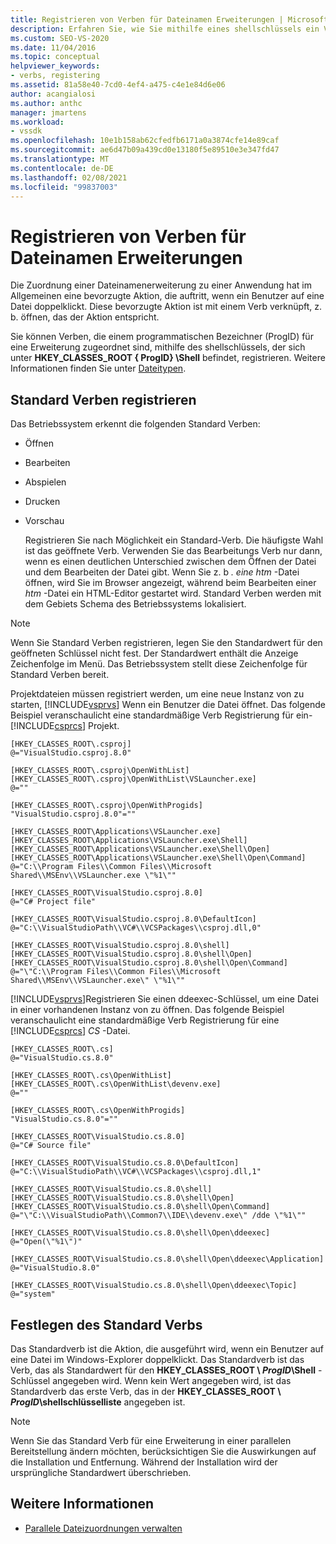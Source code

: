```yaml
---
title: Registrieren von Verben für Dateinamen Erweiterungen | Microsoft-Dokumentation
description: Erfahren Sie, wie Sie mithilfe eines shellschlüssels ein Verb registrieren, das einem programmgesteuerten Bezeichner für eine Dateierweiterung zugeordnet ist.
ms.custom: SEO-VS-2020
ms.date: 11/04/2016
ms.topic: conceptual
helpviewer_keywords:
- verbs, registering
ms.assetid: 81a58e40-7cd0-4ef4-a475-c4e1e84d6e06
author: acangialosi
ms.author: anthc
manager: jmartens
ms.workload:
- vssdk
ms.openlocfilehash: 10e1b158ab62cfedfb6171a0a3874cfe14e89caf
ms.sourcegitcommit: ae6d47b09a439cd0e13180f5e89510e3e347fd47
ms.translationtype: MT
ms.contentlocale: de-DE
ms.lasthandoff: 02/08/2021
ms.locfileid: "99837003"
---
```

# <a name="register-verbs-for-file-name-extensions"></a>Registrieren von Verben für Dateinamen Erweiterungen
Die Zuordnung einer Dateinamenerweiterung zu einer Anwendung hat im Allgemeinen eine bevorzugte Aktion, die auftritt, wenn ein Benutzer auf eine Datei doppelklickt. Diese bevorzugte Aktion ist mit einem Verb verknüpft, z. b. öffnen, das der Aktion entspricht.

 Sie können Verben, die einem programmatischen Bezeichner (ProgID) für eine Erweiterung zugeordnet sind, mithilfe des shellschlüssels, der sich unter **HKEY_CLASSES_ROOT \{ ProgID} \Shell** befindet, registrieren. Weitere Informationen finden Sie unter [Dateitypen](/windows/desktop/shell/fa-file-types).

## <a name="register-standard-verbs"></a>Standard Verben registrieren
 Das Betriebssystem erkennt die folgenden Standard Verben:

- Öffnen

- Bearbeiten

- Abspielen

- Drucken

- Vorschau

  Registrieren Sie nach Möglichkeit ein Standard-Verb. Die häufigste Wahl ist das geöffnete Verb. Verwenden Sie das Bearbeitungs Verb nur dann, wenn es einen deutlichen Unterschied zwischen dem Öffnen der Datei und dem Bearbeiten der Datei gibt. Wenn Sie z. b *. eine htm* -Datei öffnen, wird Sie im Browser angezeigt, während beim Bearbeiten einer *htm* -Datei ein HTML-Editor gestartet wird. Standard Verben werden mit dem Gebiets Schema des Betriebssystems lokalisiert.

> [!NOTE]
> Wenn Sie Standard Verben registrieren, legen Sie den Standardwert für den geöffneten Schlüssel nicht fest. Der Standardwert enthält die Anzeige Zeichenfolge im Menü. Das Betriebssystem stellt diese Zeichenfolge für Standard Verben bereit.

 Projektdateien müssen registriert werden, um eine neue Instanz von zu starten, [!INCLUDE[vsprvs](../code-quality/includes/vsprvs_md.md)] Wenn ein Benutzer die Datei öffnet. Das folgende Beispiel veranschaulicht eine standardmäßige Verb Registrierung für ein- [!INCLUDE[csprcs](../data-tools/includes/csprcs_md.md)] Projekt.

```
[HKEY_CLASSES_ROOT\.csproj]
@="VisualStudio.csproj.8.0"

[HKEY_CLASSES_ROOT\.csproj\OpenWithList]
[HKEY_CLASSES_ROOT\.csproj\OpenWithList\VSLauncher.exe]
@=""

[HKEY_CLASSES_ROOT\.csproj\OpenWithProgids]
"VisualStudio.csproj.8.0"=""

[HKEY_CLASSES_ROOT\Applications\VSLauncher.exe]
[HKEY_CLASSES_ROOT\Applications\VSLauncher.exe\Shell]
[HKEY_CLASSES_ROOT\Applications\VSLauncher.exe\Shell\Open]
[HKEY_CLASSES_ROOT\Applications\VSLauncher.exe\Shell\Open\Command]
@="C:\\Program Files\\Common Files\\Microsoft Shared\\MSEnv\\VSLauncher.exe \"%1\""

[HKEY_CLASSES_ROOT\VisualStudio.csproj.8.0]
@="C# Project file"

[HKEY_CLASSES_ROOT\VisualStudio.csproj.8.0\DefaultIcon]
@="C:\\VisualStudioPath\\VC#\\VCSPackages\\csproj.dll,0"

[HKEY_CLASSES_ROOT\VisualStudio.csproj.8.0\shell]
[HKEY_CLASSES_ROOT\VisualStudio.csproj.8.0\shell\Open]
[HKEY_CLASSES_ROOT\VisualStudio.csproj.8.0\shell\Open\Command]
@="\"C:\\Program Files\\Common Files\\Microsoft Shared\\MSEnv\\VSLauncher.exe\" \"%1\""
```

 [!INCLUDE[vsprvs](../code-quality/includes/vsprvs_md.md)]Registrieren Sie einen ddeexec-Schlüssel, um eine Datei in einer vorhandenen Instanz von zu öffnen. Das folgende Beispiel veranschaulicht eine standardmäßige Verb Registrierung für eine [!INCLUDE[csprcs](../data-tools/includes/csprcs_md.md)] *CS* -Datei.

```
[HKEY_CLASSES_ROOT\.cs]
@="VisualStudio.cs.8.0"

[HKEY_CLASSES_ROOT\.cs\OpenWithList]
[HKEY_CLASSES_ROOT\.cs\OpenWithList\devenv.exe]
@=""

[HKEY_CLASSES_ROOT\.cs\OpenWithProgids]
"VisualStudio.cs.8.0"=""

[HKEY_CLASSES_ROOT\VisualStudio.cs.8.0]
@="C# Source file"

[HKEY_CLASSES_ROOT\VisualStudio.cs.8.0\DefaultIcon]
@="C:\\VisualStudioPath\\VC#\\VCSPackages\\csproj.dll,1"

[HKEY_CLASSES_ROOT\VisualStudio.cs.8.0\shell]
[HKEY_CLASSES_ROOT\VisualStudio.cs.8.0\shell\Open]
[HKEY_CLASSES_ROOT\VisualStudio.cs.8.0\shell\Open\Command]
@="\"C:\\VisualStudioPath\\Common7\\IDE\\devenv.exe\" /dde \"%1\""

[HKEY_CLASSES_ROOT\VisualStudio.cs.8.0\shell\Open\ddeexec]
@="Open(\"%1\")"

[HKEY_CLASSES_ROOT\VisualStudio.cs.8.0\shell\Open\ddeexec\Application]
@="VisualStudio.8.0"

[HKEY_CLASSES_ROOT\VisualStudio.cs.8.0\shell\Open\ddeexec\Topic]
@="system"
```

## <a name="set-the-default-verb"></a>Festlegen des Standard Verbs
 Das Standardverb ist die Aktion, die ausgeführt wird, wenn ein Benutzer auf eine Datei im Windows-Explorer doppelklickt. Das Standardverb ist das Verb, das als Standardwert für den **HKEY_CLASSES_ROOT \\ *ProgID*\Shell** -Schlüssel angegeben wird. Wenn kein Wert angegeben wird, ist das Standardverb das erste Verb, das in der **HKEY_CLASSES_ROOT \\ *ProgID*\shellschlüsselliste** angegeben ist.

> [!NOTE]
> Wenn Sie das Standard Verb für eine Erweiterung in einer parallelen Bereitstellung ändern möchten, berücksichtigen Sie die Auswirkungen auf die Installation und Entfernung. Während der Installation wird der ursprüngliche Standardwert überschrieben.

## <a name="see-also"></a>Weitere Informationen
- [Parallele Dateizuordnungen verwalten](../extensibility/managing-side-by-side-file-associations.md)
